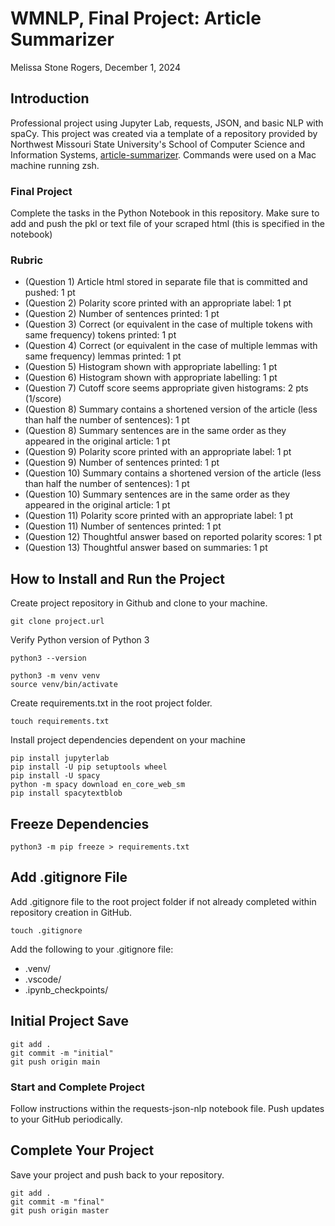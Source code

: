 # WMNLP, Final Project: Article Summarizer
Melissa Stone Rogers, December 1, 2024

## Introduction
Professional project using Jupyter Lab, requests, JSON, and basic NLP with spaCy. This project was created via a template of a repository provided by Northwest Missouri State University's School of Computer Science and Information Systems, [article-summarizer](https://github.com/wmnlp-materials/article-summarizer). 
Commands were used on a Mac machine running zsh.  

### Final Project
Complete the tasks in the Python Notebook in this repository.
Make sure to add and push the pkl or text file of your scraped html (this is specified in the notebook)

### Rubric

* (Question 1) Article html stored in separate file that is committed and pushed: 1 pt
* (Question 2) Polarity score printed with an appropriate label: 1 pt
* (Question 2) Number of sentences printed: 1 pt
* (Question 3) Correct (or equivalent in the case of multiple tokens with same frequency) tokens printed: 1 pt
* (Question 4) Correct (or equivalent in the case of multiple lemmas with same frequency) lemmas printed: 1 pt
* (Question 5) Histogram shown with appropriate labelling: 1 pt
* (Question 6) Histogram shown with appropriate labelling: 1 pt
* (Question 7) Cutoff score seems appropriate given histograms: 2 pts (1/score)
* (Question 8) Summary contains a shortened version of the article (less than half the number of sentences): 1 pt
* (Question 8) Summary sentences are in the same order as they appeared in the original article: 1 pt
* (Question 9) Polarity score printed with an appropriate label: 1 pt
* (Question 9) Number of sentences printed: 1 pt
* (Question 10) Summary contains a shortened version of the article (less than half the number of sentences): 1 pt
* (Question 10) Summary sentences are in the same order as they appeared in the original article: 1 pt
* (Question 11) Polarity score printed with an appropriate label: 1 pt
* (Question 11) Number of sentences printed: 1 pt
* (Question 12) Thoughtful answer based on reported polarity scores: 1 pt
* (Question 13) Thoughtful answer based on summaries: 1 pt


## How to Install and Run the Project
Create project repository in Github and clone to your machine.

```
git clone project.url
```
Verify Python version of Python 3
```
python3 --version

```
```
python3 -m venv venv
source venv/bin/activate
```
Create requirements.txt in the root project folder. 
```
touch requirements.txt
```
Install project dependencies dependent on your machine  
```
pip install jupyterlab 
pip install -U pip setuptools wheel
pip install -U spacy
python -m spacy download en_core_web_sm
pip install spacytextblob
```
## Freeze Dependencies 
```
python3 -m pip freeze > requirements.txt
```

## Add .gitignore File
Add .gitignore file to the root project folder if not already completed within repository creation in GitHub.
```
touch .gitignore
```
Add the following to your .gitignore file: 
- .venv/
- .vscode/
- .ipynb_checkpoints/

## Initial Project Save
```
git add .
git commit -m "initial"                         
git push origin main
```
### Start and Complete Project 
Follow instructions within the requests-json-nlp notebook file. Push updates to your GitHub periodically.  

## Complete Your Project
Save your project and push back to your repository. 
```
git add .
git commit -m "final"                         
git push origin master
```
